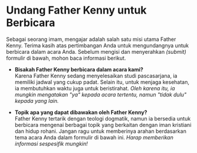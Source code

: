 # Undang Father Kenny untuk Berbicara

Sebagai seorang imam, mengajar adalah salah satu misi utama Father Kenny. Terima kasih atas pertimbangan Anda untuk mengundangnya untuk berbicara dalam acara Anda. Sebelum mengisi dan menyerahkan _(submit)_ formulir di bawah, mohon baca informasi berikut.

- **Bisakah Father Kenny berbicara dalam acara kami?**<br />
  Karena Father Kenny sedang menyelesaikan studi pascasarjana, ia memiliki jadwal yang cukup padat. Selain itu, untuk menjaga kesehatan, ia membutuhkan waktu juga untuk beristirahat. _Oleh karena itu, ia mungkin mengatakan "ya" kepada acara tertentu, namun "tidak dulu" kepada yang lain._

- **Topik apa yang dapat dibawakan oleh Father Kenny?**<br />
  Father Kenny tertarik dengan teologi dogmatik, namun ia bersedia untuk berbicara mengenai berbagai topik yang berkaitan dengan iman kristiani dan hidup rohani. Jangan ragu untuk memberinya arahan berdasarkan tema acara Anda dalam formulir di bawah ini. _Harap memberikan informasi sespesifik mungkin!_
